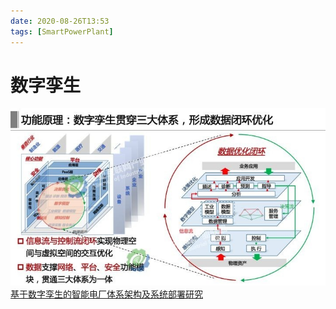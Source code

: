 ```yaml
---
date: 2020-08-26T13:53
tags: [SmartPowerPlant]
---
```


# 数字孪生

![数字孪生](./static/数字孪生.jpg)
[基于数字孪生的智能电厂体系架构及系统部署研究](http://blog.sciencenet.cn/blog-951291-1213546.html)